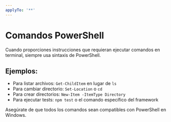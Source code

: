 ```yaml
---
applyTo: '**'
---
```

# Comandos PowerShell

Cuando proporciones instrucciones que requieran ejecutar comandos en terminal, siempre usa sintaxis de PowerShell.

## Ejemplos:
- Para listar archivos: `Get-ChildItem` en lugar de `ls`
- Para cambiar directorio: `Set-Location` o `cd`
- Para crear directorios: `New-Item -ItemType Directory`
- Para ejecutar tests: `npm test` o el comando específico del framework

Asegúrate de que todos los comandos sean compatibles con PowerShell en Windows.